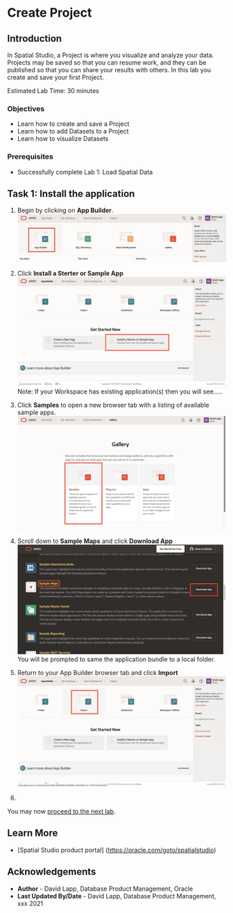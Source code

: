 # Create Project


## Introduction

In Spatial Studio, a Project is where you visualize and analyze your data. Projects may be saved so that you can resume work, and they can be published so that you can share your results with others.  In this lab you create and save your first Project. 

Estimated Lab Time: 30 minutes

### Objectives

* Learn how to create and save a Project
* Learn how to add Datasets to a Project
* Learn how to visualize Datasets

### Prerequisites

* Successfully complete Lab 1: Load Spatial Data


## Task 1: Install the application

1. Begin by clicking on **App Builder**.
![Image alt text](images/install-sample-maps-00.png)

2. Click **Install a Sterter or Sample App**
![Image alt text](images/install-sample-maps-01.png)
Note: If your Workspace has existing application(s) then you will see.....

3. Click **Samples** to open a new browser tab with a listing of available sample apps.
![Image alt text](images/install-sample-maps-02.png)

4. Scroll down to **Sample Maps** and click **Download App**
![Image alt text](images/install-sample-maps-03.png)
You will be prompted to same the application bundle to a local folder. 

5. Return to your App Builder browser tab and click **Import**
![Image alt text](images/install-sample-maps-04.png)

6. 






You may now [proceed to the next lab](#next).

## Learn More
* [Spatial Studio product portal] (https://oracle.com/goto/spatialstudio)

## Acknowledgements
* **Author** - David Lapp, Database Product Management, Oracle
* **Last Updated By/Date**  - David Lapp, Database Product Management, xxx 2021


